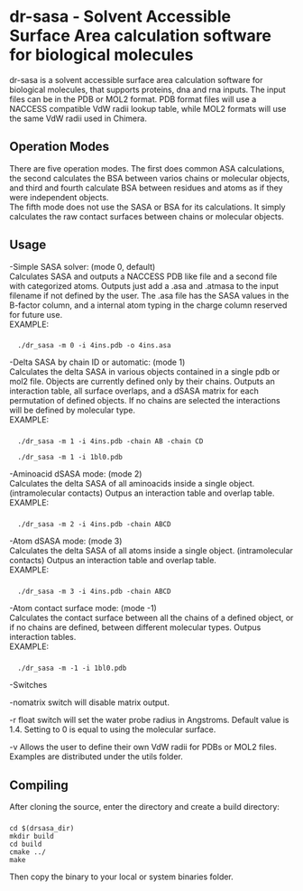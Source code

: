 # dr-sasa - Solvent Accessible Surface Area calculation software for biological molecules

dr-sasa is a solvent accessible surface area calculation software for biological molecules, that supports proteins, dna and rna inputs. The input files can be in the PDB or MOL2 format. PDB format files will use a NACCESS compatible VdW radii lookup table, while MOL2 formats will use the same VdW radii used in Chimera.

## Operation Modes

There are five operation modes. The first does common ASA calculations, the second calculates the BSA between varios chains or molecular objects, and third and fourth calculate BSA between residues and atoms as if they were independent objects.  
The fifth mode does not use the SASA or BSA for its calculations. It simply calculates the raw contact surfaces between chains or molecular objects.

## Usage

 -Simple SASA solver: (mode 0, default)  
Calculates SASA and outputs a NACCESS PDB like file and a second file with categorized atoms.
Outputs just add a .asa and .atmasa to the input filename if not defined by the user.
The .asa file has the SASA values in the B-factor column, and a internal atom typing in the charge column reserved for future use.  
EXAMPLE:
###
```
  ./dr_sasa -m 0 -i 4ins.pdb -o 4ins.asa
```
 -Delta SASA by chain ID or automatic: (mode 1)  
Calculates the delta SASA in various objects contained in a single pdb or mol2 file.
Objects are currently defined only by their chains.
Outputs an interaction table, all surface overlaps, and a dSASA matrix for each
permutation of defined objects.
If no chains are selected the interactions will be defined by molecular type.  
EXAMPLE:
###
```
  ./dr_sasa -m 1 -i 4ins.pdb -chain AB -chain CD

  ./dr_sasa -m 1 -i 1bl0.pdb
```
 -Aminoacid dSASA mode: (mode 2)  
Calculates the delta SASA of all aminoacids inside a single object. (intramolecular contacts)
Outpus an interaction table and overlap table.  
EXAMPLE:
###
```
  ./dr_sasa -m 2 -i 4ins.pdb -chain ABCD
```
 -Atom dSASA mode: (mode 3)  
Calculates the delta SASA of all atoms inside a single object. (intramolecular contacts)
Outpus an interaction table and overlap table.  
EXAMPLE:
###
```
  ./dr_sasa -m 3 -i 4ins.pdb -chain ABCD
```
 -Atom contact surface mode: (mode -1)  
Calculates the contact surface between all the chains of a defined object, or if no chains are defined, between different molecular types.
Outpus interaction tables.  
EXAMPLE:
###
```
  ./dr_sasa -m -1 -i 1bl0.pdb
```
 -Switches  

-nomatrix switch will disable matrix output.

-r float  switch will set the water probe radius in Angstroms. Default value is 1.4. Setting to 0 is equal to using the molecular surface.

-v  Allows the user to define their own VdW radii for PDBs or MOL2 files. Examples are distributed under the utils folder.


## Compiling
After cloning the source, enter the directory and create a build directory:

###
```
cd $(drsasa_dir)
mkdir build
cd build
cmake ../
make
```

Then copy the binary to your local or system binaries folder.

